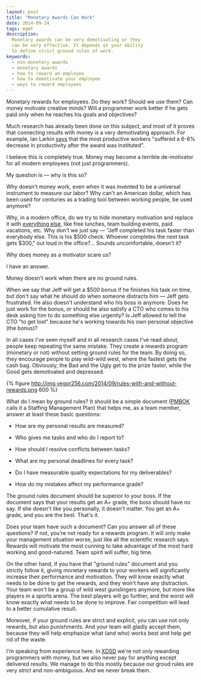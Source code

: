```yaml
---
layout: post
title: "Monetary Awards Can Work"
date: 2014-09-24
tags: mgmt
description:
  Monetary awards can be very demotivating or they
  can be very effective. It depends on your ability
  to define strict ground rules of work.
keywords:
  - non-monetary awards
  - monetary awards
  - how to reward an employee
  - how to demotivate your employee
  - ways to reward employees
---
```


Monetary rewards for employees. Do they work? Should we use them?
Can money motivate creative minds? Will a programmer work
better if he gets paid only when he reaches his goals and objectives?

Much research has already been done on this subject,
and most of it proves that connecting results with money
is a very demotivating approach. For example, Ian Larkin
[says](http://hbswk.hbs.edu/item/7215.html) that the most productive workers
"suffered a 6-8% decrease in productivity after the award was instituted".

I believe this is completely true. Money may become a terrible de-motivator
for all modern employees (not just programmers).

My question is &mdash; why is this so?

<!--more-->

Why doesn't money work, even when it was invented to be
a universal instrument to measure our labor? Why can't an American dollar,
which has been used for centuries as a trading tool between working
people, be used anymore?

Why, in a modern office, do we try to hide
monetary motivation and replace it with
[everything else](http://www.hrworld.com/features/25-employee-rewards/),
like free lunches, team building events,
paid vacations, etc. Why don't we just say
 &mdash; "Jeff completed his task faster than
everybody else. This is his $500 check. Whoever completes the
next task gets $300," out loud in the office?... Sounds uncomfortable, doesn't it?

Why does money as a motivator scare us?

I have an answer.

Money doesn't work when there are no ground rules.

When we say that Jeff will get a $500 bonus if he finishes his task on time, but
don't say what he should do when someone distracts him &mdash; Jeff
gets frustrated. He also doesn't understand who his boss is anymore. Does
he just work for the bonus, or should he also satisfy a CTO who comes to his
desk asking him to do something else urgently? Is Jeff allowed to tell the CTO "to get lost"
because he's working towards his own personal objective (the bonus)?

In all cases I've seen myself and in all research cases I've read about,
people keep repeating the same mistake. They create a rewards program
(monetary or not) without setting ground rules for the team. By doing so,
they encourage people to play wild-wild west, where the fastest gets the
cash bag. Obviously, the Bad and the Ugly get to the prize faster, while
the Good gets demotivated and depressed.

{% figure http://img.yegor256.com/2014/09/rules-with-and-without-rewards.png 600 %}

What do I mean by ground rules? It should be a simple document
([PMBOK](http://www.pmi.org/PMBOK-Guide-and-Standards.aspx)
calls it a Staffing Management Plan) that helps me, as a team member,
answer at least these basic questions:

 * How are my personal results are measured?

 * Who gives me tasks and who do I report to?

 * How should I resolve conflicts between tasks?

 * What are my personal deadlines for every task?

 * Do I have measurable quality expectations for my deliverables?

 * How do my mistakes affect my performance grade?

The ground rules document should be superior to your boss. If the document
says that your results get an A+ grade, the boss should have no say. If she
doesn't like you personally, it doesn't matter. You get an A+ grade, and you
are the best. That's it.

Does your team have such a document? Can you answer all of these questions?
If not, you're not ready for a rewards program. It will only
make your management situation worse, just like all the
scientific research says. Rewards will motivate
the most cunning to take advantage of the most hard
working and good-natured. Team spirit will suffer, big time.

On the other hand, if you have that "ground rules" document and you
strictly follow it, giving monetary rewards to your workers will
significantly increase their performance and motivation. They will
know exactly what needs to be done to get the rewards, and they won't have
any distraction. Your team won't be a group of wild west gunslingers anymore, but more like players in a
sports arena. The best players will go further, and the worst will
know exactly what needs to be done to improve. Fair competition
will lead to a better cumulative result.

Moreover, if your ground rules are strict and explicit, you can
use not only rewards, but also punishments. And your team will gladly accept
them, because they will help emphasize
what (and who) works best and help get rid of the waste.

I'm speaking from experience here. In [XDSD](http://www.xdsd.org)
we're not only rewarding programmers with money, but we also never pay
for anything except delivered results. We manage to do this mostly because
our groud rules are very strict and non-ambiguous. And we never
break them.
